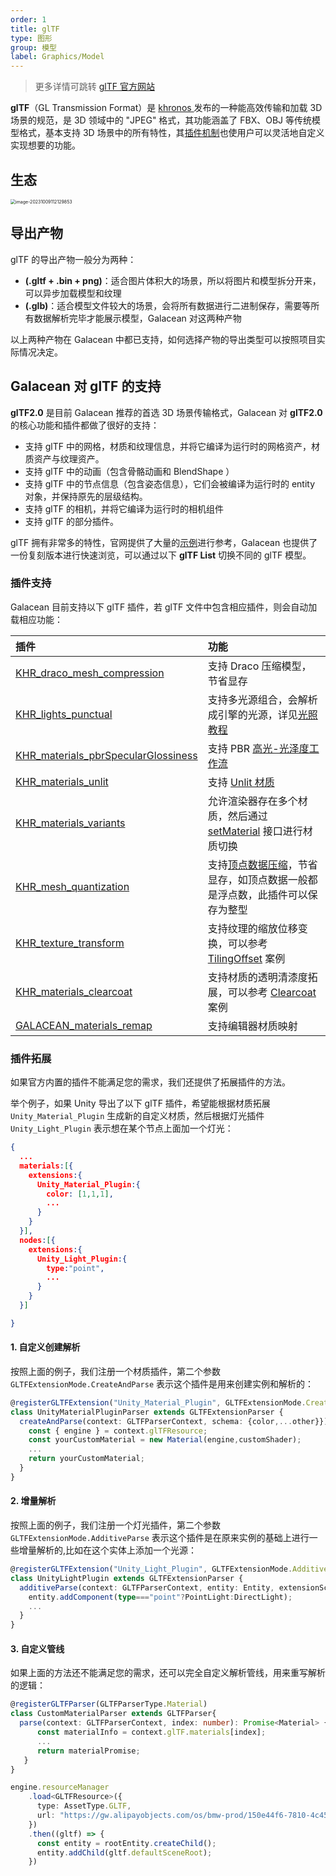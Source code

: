```yaml
---
order: 1
title: glTF
type: 图形
group: 模型
label: Graphics/Model
---
```


> 更多详情可跳转 [glTF 官方网站](https://www.khronos.org/gltf/)

**glTF**（GL Transmission Format）是 [khronos ](https://www.khronos.org/)发布的一种能高效传输和加载 3D 场景的规范，是 3D 领域中的 "JPEG" 格式，其功能涵盖了 FBX、OBJ 等传统模型格式，基本支持 3D 场景中的所有特性，其[插件机制](https://github.com/KhronosGroup/glTF/tree/master/extensions/2.0/Khronos)也使用户可以灵活地自定义实现想要的功能。

## 生态

<img src="https://mdn.alipayobjects.com/huamei_yo47yq/afts/img/A*vx8bQKOiNdcAAAAAAAAAAAAADhuCAQ/original" alt="image-20231009112129853" style="zoom:50%;" />

## 导出产物

glTF 的导出产物一般分为两种：

- **(.gltf + .bin + png)**：适合图片体积大的场景，所以将图片和模型拆分开来，可以异步加载模型和纹理
- **(.glb)**：适合模型文件较大的场景，会将所有数据进行二进制保存，需要等所有数据解析完毕才能展示模型，Galacean 对这两种产物

以上两种产物在 Galacean 中都已支持，如何选择产物的导出类型可以按照项目实际情况决定。

## Galacean 对 glTF 的支持

**glTF2.0** 是目前 Galacean 推荐的首选 3D 场景传输格式，Galacean 对 **glTF2.0** 的核心功能和插件都做了很好的支持：

- 支持 glTF 中的网格，材质和纹理信息，并将它编译为运行时的网格资产，材质资产与纹理资产。
- 支持 glTF 中的动画（包含骨骼动画和 BlendShape ）
- 支持 glTF 中的节点信息（包含姿态信息），它们会被编译为运行时的 entity 对象，并保持原先的层级结构。
- 支持 glTF 的相机，并将它编译为运行时的相机组件
- 支持 glTF 的部分插件。

glTF 拥有非常多的特性，官网提供了大量的[示例](https://github.com/KhronosGroup/glTF-Sample-Models/tree/master/2.0)进行参考，Galacean 也提供了一份复刻版本进行快速浏览，可以通过以下 **glTF List** 切换不同的 glTF 模型。

<playground src="gltf-loader.ts"></playground>

### 插件支持

Galacean 目前支持以下 glTF 插件，若 glTF 文件中包含相应插件，则会自动加载相应功能：

| 插件                                                                                                                                                               | 功能                                                                                                                                                                                                  |
| :----------------------------------------------------------------------------------------------------------------------------------------------------------------- | :---------------------------------------------------------------------------------------------------------------------------------------------------------------------------------------------------- |
| [KHR_draco_mesh_compression](https://github.com/oasis-engine/engine/blob/main/packages/loader/src/gltf/extensions/KHR_draco_mesh_compression.ts)                   | 支持 Draco 压缩模型，节省显存                                                                                                                                                                         |
| [KHR_lights_punctual](https://github.com/oasis-engine/engine/blob/main/packages/loader/src/gltf/extensions/KHR_lights_punctual.ts)                                 | 支持多光源组合，会解析成引擎的光源，详见[光照教程](${docs}graphics-light)                                                                                                                             |
| [KHR_materials_pbrSpecularGlossiness](https://github.com/oasis-engine/engine/blob/main/packages/loader/src/gltf/extensions/KHR_materials_pbrSpecularGlossiness.ts) | 支持 PBR [高光-光泽度工作流](${api}core/PBRSpecularMaterial)                                                                                                                                          |
| [KHR_materials_unlit](https://github.com/oasis-engine/engine/blob/main/packages/loader/src/gltf/extensions/KHR_materials_unlit.ts)                                 | 支持 [Unlit 材质](${docs}graphics-shader-unlit)                                                                                                                                                       |
| [KHR_materials_variants](https://github.com/oasis-engine/engine/blob/main/packages/loader/src/gltf/extensions/KHR_materials_variants.ts)                           | 允许渲染器存在多个材质，然后通过 [setMaterial](${api}core/Renderer#setMaterial) 接口进行材质切换                                                                                                      |
| [KHR_mesh_quantization](https://github.com/oasis-engine/engine/blob/main/packages/loader/src/gltf/extensions/KHR_mesh_quantization.ts)                             | 支持[顶点数据压缩](https://github.com/KhronosGroup/glTF/tree/master/extensions/2.0/Khronos/KHR_mesh_quantization#extending-mesh-attributes)，节省显存，如顶点数据一般都是浮点数，此插件可以保存为整型 |
| [KHR_texture_transform](https://github.com/oasis-engine/engine/blob/main/packages/loader/src/gltf/extensions/KHR_texture_transform.ts)                             | 支持纹理的缩放位移变换，可以参考 [TilingOffset](https://oasisengine.cn/#/examples/latest/tiling-offset) 案例                                                                                          |
| [KHR_materials_clearcoat](https://github.com/ant-galaxy/oasis-engine/blob/main/packages/loader/src/gltf/extensions/KHR_materials_clearcoat.ts)                     | 支持材质的透明清漆度拓展，可以参考 [Clearcoat](https://oasisengine.cn/#/examples/latest/pbr-clearcoat) 案例                                                                                           |
| [GALACEAN_materials_remap](https://github.com/ant-galaxy/oasis-engine/blob/main/packages/loader/src/gltf/extensions/GALACEAN_materials_remap.ts)                   | 支持编辑器材质映射                                                                                                                                                                                    |

### 插件拓展

如果官方内置的插件不能满足您的需求，我们还提供了拓展插件的方法。

举个例子，如果 Unity 导出了以下 glTF 插件，希望能根据材质拓展 `Unity_Material_Plugin` 生成新的自定义材质，然后根据灯光插件 `Unity_Light_Plugin` 表示想在某个节点上面加一个灯光：

```json
{
  ...
  materials:[{
    extensions:{
      Unity_Material_Plugin:{
        color: [1,1,1],
        ...
      }
    }
  }],
  nodes:[{
    extensions:{
      Unity_Light_Plugin:{
        type:"point",
        ...
      }
    }
  }]

}
```

#### 1. 自定义创建解析

按照上面的例子，我们注册一个材质插件，第二个参数 `GLTFExtensionMode.CreateAndParse` 表示这个插件是用来创建实例和解析的：

```ts
@registerGLTFExtension("Unity_Material_Plugin", GLTFExtensionMode.CreateAndParse)
class UnityMaterialPluginParser extends GLTFExtensionParser {
  createAndParse(context: GLTFParserContext, schema: {color,...other}}): Promise<Material> {
    const { engine } = context.glTFResource;
    const yourCustomMaterial = new Material(engine,customShader);
    ...
    return yourCustomMaterial;
  }
}
```

#### 2. 增量解析

按照上面的例子，我们注册一个灯光插件，第二个参数 `GLTFExtensionMode.AdditiveParse` 表示这个插件是在原来实例的基础上进行一些增量解析的,比如在这个实体上添加一个光源：

```ts
@registerGLTFExtension("Unity_Light_Plugin", GLTFExtensionMode.AdditiveParse)
class UnityLightPlugin extends GLTFExtensionParser {
  additiveParse(context: GLTFParserContext, entity: Entity, extensionSchema: {type,...other}): void {
    entity.addComponent(type==="point"?PointLight:DirectLight);
    ...
  }
}
```

#### 3. 自定义管线

如果上面的方法还不能满足您的需求，还可以完全自定义解析管线，用来重写解析的逻辑：

```ts
@registerGLTFParser(GLTFParserType.Material)
class CustomMaterialParser extends GLTFParser{
  parse(context: GLTFParserContext, index: number): Promise<Material> {
      const materialInfo = context.glTF.materials[index];
      ...
      return materialPromise;
   }
}

engine.resourceManager
    .load<GLTFResource>({
      type: AssetType.GLTF,
      url: "https://gw.alipayobjects.com/os/bmw-prod/150e44f6-7810-4c45-8029-3575d36aff30.gltf"
    })
    .then((gltf) => {
      const entity = rootEntity.createChild();
      entity.addChild(gltf.defaultSceneRoot);
    })
```
